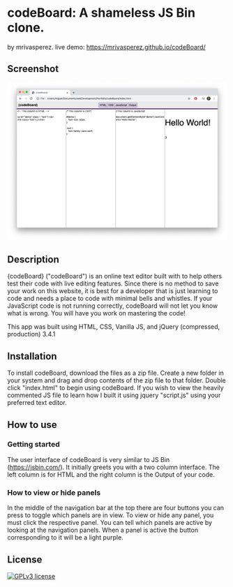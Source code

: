 # codeBoard: A shameless JS Bin clone.
by mrivasperez. live demo: <https://mrivasperez.github.io/codeBoard/>
## Screenshot
![A screenshot of {codeBoard} running on Mac. All four columns are showing and coded to output "Hello World"](assets/screenshot.png)
## Description
{codeBoard} ("codeBoard") is an online text editor built with to help others test their code with live editing features. Since there is no method to save your work on this website, it is best for a developer that is just learning to code and needs a place to code with minimal bells and whistles. If your JavaScript code is not running correctly, codeBoard will not let you know what is wrong. You will have you work on mastering the code!

This app was built using HTML, CSS, Vanilla JS, and jQuery (compressed, production) 3.4.1

## Installation
To install codeBoard, download the files as a zip file. Create a new folder in your system and drag and drop contents of the zip file to that folder. Double click "index.html" to begin using codeBoard. If you wish to view the heavily commented JS file to learn how I built it using jquery "script.js" using your preferred text editor.

## How to use
### Getting started
The user interface of codeBoard is very similar to JS Bin (https://jsbin.com/). It initially greets you with a two column interface. The left column is for HTML and the right column is the Output of your code. 
### How to view or hide panels
In the middle of the navigation bar at the top there are four buttons you can press to toggle which panels are in view. To view or hide any panel, you must click the respective panel. You can tell which panels are active by looking at the navigation panels. When a panel is active the button corresponding to it will be a light purple.

## License
[![GPLv3 license](https://img.shields.io/badge/License-GPLv3-blue.svg)](http://perso.crans.org/besson/LICENSE.html)
